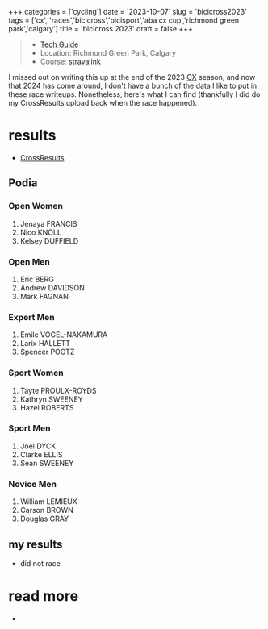 +++
categories = ['cycling']
date = '2023-10-07'
slug = 'bicicross2023'
tags = ['cx', 'races','bicicross','bicisport','aba cx cup','richmond green park','calgary']
title = 'bicicross 2023'
draft = false
+++

> * [Tech Guide](https://docs.google.com/document/d/14TC_JQ_0UHXIeUC2A2GDj4qrjsn_0yLm/edit?usp=drive_link&ouid=112771773257821591715&rtpof=true&sd=true)
> * Location: Richmond Green Park, Calgary
> * Course: [stravalink](http://www.strava.com/segments/32906963)

I missed out on writing this up at the end of the 2023 [CX](../cx/) season, and now that 2024 has come around, I don't have a bunch of the data I like to put in these race writeups. Nonetheless, here's what I can find (thankfully I did do my CrossResults upload back when the race happened).


# results

* [CrossResults](https://www.crossresults.com/race/11805)

## Podia

### Open Women

1. Jenaya FRANCIS
2. Nico KNOLL
3. Kelsey DUFFIELD

### Open Men

1. Eric BERG
2. Andrew DAVIDSON
3. Mark FAGNAN

### Expert Men

1. Emile VOGEL-NAKAMURA
2. Larix HALLETT
3. Spencer POOTZ

### Sport Women

1. Tayte PROULX-ROYDS
2. Kathryn SWEENEY
3. Hazel ROBERTS

### Sport Men

1. Joel DYCK
2. Clarke ELLIS
3. Sean SWEENEY

### Novice Men

1. William LEMIEUX
2. Carson BROWN
3. Douglas GRAY

## my results

* did not race

# read more

* 